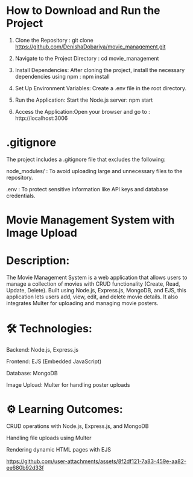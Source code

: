 # How to Download and Run the Project
1. Clone the Repository :
git clone https://github.com/DenishaDobariya/movie_management.git

2. Navigate to the Project Directory :
cd movie_management

3. Install Dependencies: After cloning the project, install the necessary dependencies using npm :
npm install

4. Set Up Environment Variables:
Create a .env file in the root directory.

5. Run the Application: Start the Node.js server:
npm start

6. Access the Application:Open your browser and go to : 
 http://localhost:3006 

# .gitignore
The project includes a .gitignore file that excludes the following:

node_modules/ :  To avoid uploading large and unnecessary files to the repository.

.env :  To protect sensitive information like API keys and database credentials.

# Movie Management System with Image Upload 
# Description: 

The Movie Management System is a web application that allows users to manage a collection of movies with CRUD functionality (Create, Read, Update, Delete). Built using Node.js, Express.js, MongoDB, and EJS, this application lets users add, view, edit, and delete movie details. It also integrates Multer for uploading and managing movie posters.


# 🛠️ Technologies:

Backend: Node.js, Express.js

Frontend: EJS (Embedded JavaScript)

Database: MongoDB

Image Upload: Multer for handling poster uploads


# ⚙️ Learning Outcomes:

CRUD operations with Node.js, Express.js, and MongoDB

Handling file uploads using Multer

Rendering dynamic HTML pages with EJS



https://github.com/user-attachments/assets/8f2df121-7a83-459e-aa82-ee680b92d33f

